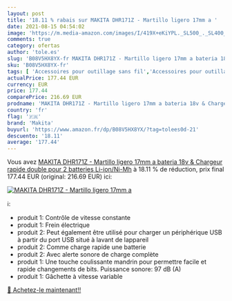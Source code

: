 ```yaml
---
layout: post
title: '18.11 % rabais sur MAKITA DHR171Z - Martillo ligero 17mm a '
date: 2021-08-15 04:54:02
image: 'https://m.media-amazon.com/images/I/419X+eKiYPL._SL500_._SL400_.jpg'
comments: true
category: ofertas
author: 'tole.es'
slug: 'B08V5HX8YX-fr MAKITA DHR171Z - Martillo ligero 17mm a bateria 18v &...'
sku: 'B08V5HX8YX-fr'
tags: [ 'Accessoires pour outillage sans fil','Accessoires pour outillage électroportatif','Bricolage','Outillage à main et électroportatif','makita', ]
actualPrice: 177.44 EUR
currency: EUR
price: 177.44
comparePrice: 216.69 EUR
prodname: 'MAKITA DHR171Z - Martillo ligero 17mm a bateria 18v & Chargeur rapide double pour 2 batteries Li-ion/Ni-Mh'
country: 'fr'
flag: '🇫🇷'
brand: 'Makita'
buyurl: 'https://www.amazon.fr/dp/B08V5HX8YX/?tag=tolees0d-21'
descuento: '18.11'
average: '177.44'
---
```


Vous avez [MAKITA DHR171Z - Martillo ligero 17mm a bateria 18v & Chargeur rapide double pour 2 batteries Li-ion/Ni-Mh](https://www.amazon.fr/dp/B08V5HX8YX/?tag=tolees0d-21)  à  18.11 % de réduction, prix final  177.44 EUR (original: 216.69 EUR) ici:

[![MAKITA DHR171Z - Martillo ligero 17mm a ](https://m.media-amazon.com/images/I/419X+eKiYPL._SL500_._SL400_.jpg)](https://www.amazon.fr/dp/B08V5HX8YX/?tag=tolees0d-21)

ℹ️:

- produit 1: Contrôle de vitesse constante
- produit 1: Frein électrique
- produit 2: Peut également être utilisé pour charger un périphérique USB à partir du port USB situé à lavant de lappareil
- produit 2: Comme charge rapide une batterie
- produit 2: Avec alerte sonore de charge complète
- produit 1: Une touche coulissante mandrin pour permettre facile et rapide changements de bits. Puissance sonore: 97 dB (A)
- produit 1: Gâchette à vitesse variable

[🛒 Achetez-le maintenant!!](https://www.amazon.fr/dp/B08V5HX8YX/?tag=tolees0d-21)
